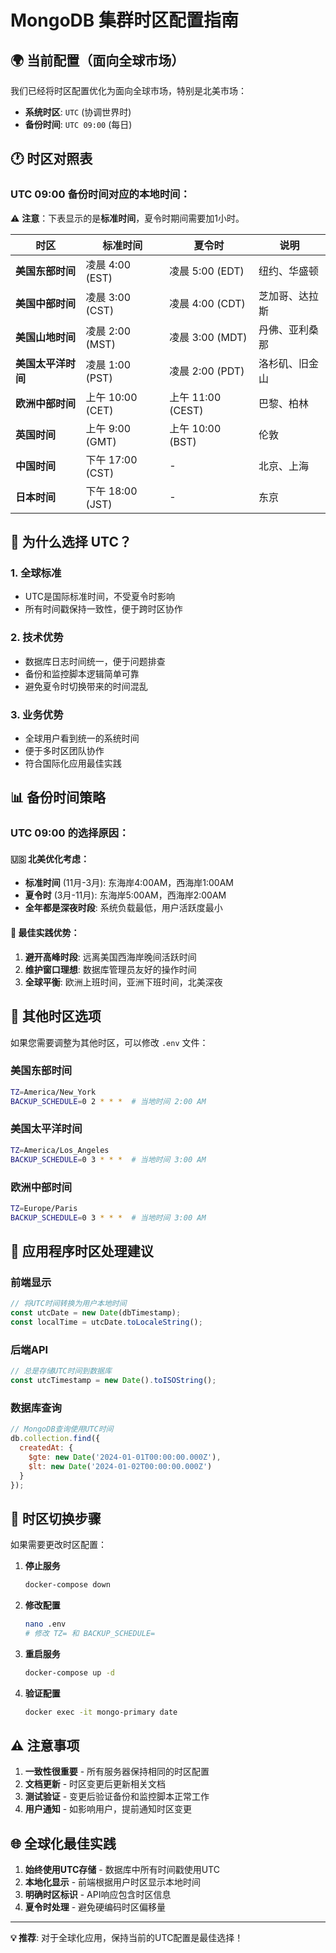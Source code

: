 # MongoDB 集群时区配置指南

## 🌍 当前配置（面向全球市场）

我们已经将时区配置优化为面向全球市场，特别是北美市场：

- **系统时区**: `UTC` (协调世界时)
- **备份时间**: `UTC 09:00` (每日)

## 🕐 时区对照表

### UTC 09:00 备份时间对应的本地时间：

⚠️ **注意**：下表显示的是**标准时间**，夏令时期间需要加1小时。

| 时区 | 标准时间 | 夏令时 | 说明 |
|------|----------|--------|------|
| **美国东部时间** | 凌晨 4:00 (EST) | 凌晨 5:00 (EDT) | 纽约、华盛顿 |
| **美国中部时间** | 凌晨 3:00 (CST) | 凌晨 4:00 (CDT) | 芝加哥、达拉斯 |
| **美国山地时间** | 凌晨 2:00 (MST) | 凌晨 3:00 (MDT) | 丹佛、亚利桑那 |
| **美国太平洋时间** | 凌晨 1:00 (PST) | 凌晨 2:00 (PDT) | 洛杉矶、旧金山 |
| **欧洲中部时间** | 上午 10:00 (CET) | 上午 11:00 (CEST) | 巴黎、柏林 |
| **英国时间** | 上午 9:00 (GMT) | 上午 10:00 (BST) | 伦敦 |
| **中国时间** | 下午 17:00 (CST) | - | 北京、上海 |
| **日本时间** | 下午 18:00 (JST) | - | 东京 |

## 🎯 为什么选择 UTC？

### 1. **全球标准**
- UTC是国际标准时间，不受夏令时影响
- 所有时间戳保持一致性，便于跨时区协作

### 2. **技术优势**
- 数据库日志时间统一，便于问题排查
- 备份和监控脚本逻辑简单可靠
- 避免夏令时切换带来的时间混乱

### 3. **业务优势**
- 全球用户看到统一的系统时间
- 便于多时区团队协作
- 符合国际化应用最佳实践

## 📊 备份时间策略

### UTC 09:00 的选择原因：

#### 🇺🇸 北美优化考虑：
- **标准时间** (11月-3月): 东海岸4:00AM，西海岸1:00AM
- **夏令时** (3月-11月): 东海岸5:00AM，西海岸2:00AM  
- **全年都是深夜时段**: 系统负载最低，用户活跃度最小

#### 💯 最佳实践优势：
1. **避开高峰时段**: 远离美国西海岸晚间活跃时间
2. **维护窗口理想**: 数据库管理员友好的操作时间
3. **全球平衡**: 欧洲上班时间，亚洲下班时间，北美深夜

## 🔧 其他时区选项

如果您需要调整为其他时区，可以修改 `.env` 文件：

### 美国东部时间
```bash
TZ=America/New_York
BACKUP_SCHEDULE=0 2 * * *  # 当地时间 2:00 AM
```

### 美国太平洋时间
```bash
TZ=America/Los_Angeles
BACKUP_SCHEDULE=0 3 * * *  # 当地时间 3:00 AM
```

### 欧洲中部时间
```bash
TZ=Europe/Paris
BACKUP_SCHEDULE=0 3 * * *  # 当地时间 3:00 AM
```

## 📱 应用程序时区处理建议

### 前端显示
```javascript
// 将UTC时间转换为用户本地时间
const utcDate = new Date(dbTimestamp);
const localTime = utcDate.toLocaleString();
```

### 后端API
```javascript
// 总是存储UTC时间到数据库
const utcTimestamp = new Date().toISOString();
```

### 数据库查询
```javascript
// MongoDB查询使用UTC时间
db.collection.find({
  createdAt: {
    $gte: new Date('2024-01-01T00:00:00.000Z'),
    $lt: new Date('2024-01-02T00:00:00.000Z')
  }
});
```

## 🔄 时区切换步骤

如果需要更改时区配置：

1. **停止服务**
   ```bash
   docker-compose down
   ```

2. **修改配置**
   ```bash
   nano .env
   # 修改 TZ= 和 BACKUP_SCHEDULE=
   ```

3. **重启服务**
   ```bash
   docker-compose up -d
   ```

4. **验证配置**
   ```bash
   docker exec -it mongo-primary date
   ```

## ⚠️ 注意事项

1. **一致性很重要** - 所有服务器保持相同的时区配置
2. **文档更新** - 时区变更后更新相关文档
3. **测试验证** - 变更后验证备份和监控脚本正常工作
4. **用户通知** - 如影响用户，提前通知时区变更

## 🌐 全球化最佳实践

1. **始终使用UTC存储** - 数据库中所有时间戳使用UTC
2. **本地化显示** - 前端根据用户时区显示本地时间
3. **明确时区标识** - API响应包含时区信息
4. **夏令时处理** - 避免硬编码时区偏移量

---

**💡 推荐**: 对于全球化应用，保持当前的UTC配置是最佳选择！ 